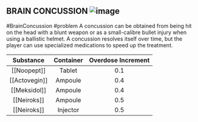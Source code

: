 ## BRAIN CONCUSSION ![image](https://user-images.githubusercontent.com/7808279/176217926-d32d2f9b-0b1d-4d1d-8c22-7a409097b06f.png)
#BrainConcussion 
#problem 
A concussion can be obtained from being hit on the head with a blunt weapon or as a small-calibre bullet injury when using a ballistic helmet. 
A concussion resolves itself over time, but the player can use specialized medications to speed up the treatment.

| Substance | Container | Overdose Increment |
|:---------:|:---------:|:------------------:|
|  [[Noopept]]  |   Tablet  |         0.1        |
| [[Actovegin]] |  Ampoule  |         0.4        |
|  [[Meksidol]] |  Ampoule  |         0.4        |
|  [[Neiroks]]  |  Ampoule  |         0.5        |
|  [[Neiroks]]  |  Injector |         0.5        |
